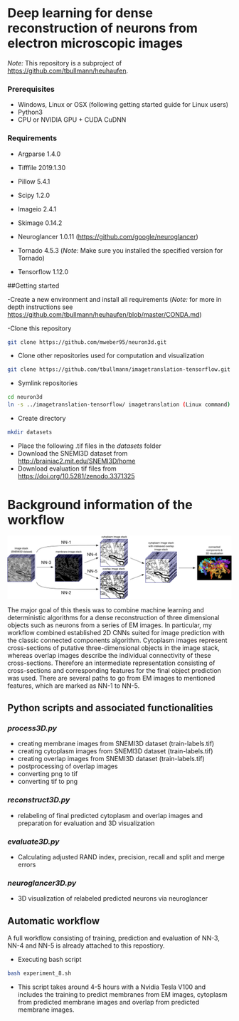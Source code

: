 # Deep learning for dense reconstruction of neurons from electron microscopic images

*Note:* This repository is a subproject of https://github.com/tbullmann/heuhaufen.

### Prerequisites
- Windows, Linux or OSX (following getting started guide for Linux users)
- Python3
- CPU or NVIDIA GPU + CUDA CuDNN

### Requirements
- Argparse 1.4.0 
- Tifffile 2019.1.30
- Pillow 5.4.1
- Scipy 1.2.0
- Imageio 2.4.1
- Skimage 0.14.2
- Neuroglancer 1.0.11 (https://github.com/google/neuroglancer)

- Tornado 4.5.3 (*Note:* Make sure you installed the specified version for Tornado)
- Tensorflow 1.12.0 

##Getting started

-Create a new environment and install all requirements
(*Note:* for more in depth instructions see https://github.com/tbullmann/heuhaufen/blob/master/CONDA.md)

-Clone this repository

```bash
git clone https://github.com/mweber95/neuron3d.git
```

- Clone other repositories used for computation and visualization

```bash
git clone https://github.com/tbullmann/imagetranslation-tensorflow.git
```

- Symlink repositories

```bash
cd neuron3d
ln -s ../imagetranslation-tensorflow/ imagetranslation (Linux command)
```

- Create directory

```bash
mkdir datasets
```

- Place the following .tif files in the *datasets* folder
- Download the SNEMI3D dataset from http://brainiac2.mit.edu/SNEMI3D/home
- Download evaluation tif files from https://doi.org/10.5281/zenodo.3371325

# Background information of the workflow

![workflow](documentation/full_workflow.png)

The major goal of this thesis was to combine machine learning and deterministic algorithms
for a dense reconstruction of three dimensional objects such as neurons from a
series of EM images. In particular, my workflow combined established 2D CNNs suited
for image prediction with the classic connected components algorithm. Cytoplasm images
represent cross-sections of putative three-dimensional objects in the image stack,
whereas overlap images describe the individual connectivity of these cross-sections.
Therefore an intermediate representation consisting of cross-sections and corresponding
features for the final object prediction was used. There are several paths to go from
EM images to mentioned features, which are marked as NN-1 to NN-5. 

## Python scripts and associated functionalities

### *process3D.py*
- creating membrane images from SNEMI3D dataset (train-labels.tif)
- creating cytoplasm images from SNEMI3D dataset (train-labels.tif)
- creating overlap images from SNEMI3D dataset (train-labels.tif)
- postprocessing of overlap images
- converting png to tif
- converting tif to png
### *reconstruct3D.py*
- relabeling of final predicted cytoplasm and overlap images and preparation for evaluation and 3D visualization 
### *evaluate3D.py*
- Calculating adjusted RAND index, precision, recall and split and merge errors
### *neuroglancer3D.py*
- 3D visualization of relabeled predicted neurons via neuroglancer

## Automatic workflow

A full workflow consisting of training, prediction and evaluation of NN-3, NN-4 and NN-5 is already attached to this repostiory.
- Executing bash script
```bash
bash experiment_8.sh
```
- This script takes around 4-5 hours with a Nvidia Tesla V100 and includes the training to predict membranes from EM images, cytoplasm from predicted membrane images and overlap from predicted membrane images.
